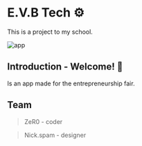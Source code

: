 # E.V.B Tech ⚙️
This is a project to my school.

![app](https://user-images.githubusercontent.com/99215787/199815730-b3becdb8-c9c1-4858-8ce6-816e838c3bfc.png)


## Introduction - Welcome! 📱

Is an app made for the entrepreneurship fair.

## Team
> ZeR0 - coder

> Nick.spam - designer 
